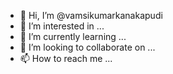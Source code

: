 - 👋 Hi, I’m @vamsikumarkanakapudi
- 👀 I’m interested in ...
- 🌱 I’m currently learning ...
- 💞️ I’m looking to collaborate on ...
- 📫 How to reach me ...

<!---
vamsikumarkanakapudi/vamsikumarkanakapudi is a ✨ special ✨ repository because its `README.md` (this file) appears on your GitHub profile.
You can click the Preview link to take a look at your changes.
--->

